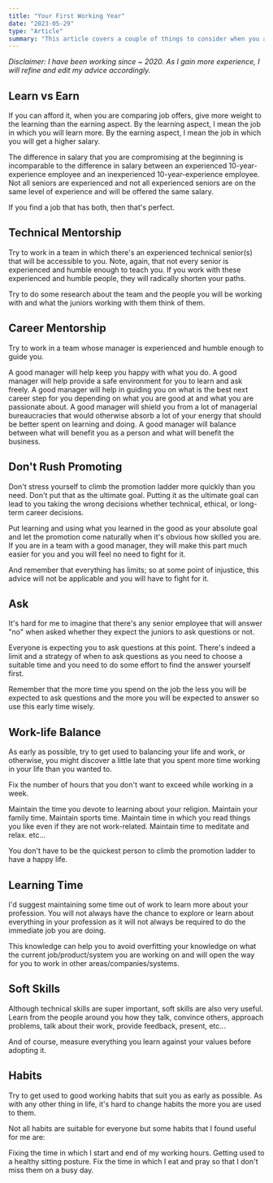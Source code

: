 ```yaml
---
title: "Your First Working Year"
date: "2023-05-29"
type: "Article"
summary: "This article covers a couple of things to consider when you are ready to work after graduating."
---
```


*Disclaimer: I have been working since ~ 2020. As I gain more experience, I will refine and edit my advice accordingly.*

## Learn vs Earn
If you can afford it, when you are comparing job offers, give more weight to the learning than the earning aspect. By the learning aspect, I mean the job in which you will learn more. By the earning aspect, I mean the job in which you will get a higher salary.

The difference in salary that you are compromising at the beginning is incomparable to the difference in salary between an experienced 10-year-experience employee and an inexperienced 10-year-experience employee. Not all seniors are experienced and not all experienced seniors are on the same level of experience and will be offered the same salary.

If you find a job that has both, then that's perfect.

## Technical Mentorship
Try to work in a team in which there's an experienced technical senior(s) that will be accessible to you. Note, again, that not every senior is experienced and humble enough to teach you. If you work with these experienced and humble people, they will radically shorten your paths.

Try to do some research about the team and the people you will be working with and what the juniors working with them think of them.

## Career Mentorship
Try to work in a team whose manager is experienced and humble enough to guide you.

A good manager will help keep you happy with what you do.
A good manager will help provide a safe environment for you to learn and ask freely.
A good manager will help in guiding you on what is the best next career step for you depending on what you are good at and what you are passionate about.
A good manager will shield you from a lot of managerial bureaucracies that would otherwise absorb a lot of your energy that should be better spent on learning and doing.
A good manager will balance between what will benefit you as a person and what will benefit the business.

## Don't Rush Promoting
Don't stress yourself to climb the promotion ladder more quickly than you need. Don't put that as the ultimate goal. Putting it as the ultimate goal can lead to you taking the wrong decisions whether technical, ethical, or long-term career decisions.

Put learning and using what you learned in the good as your absolute goal and let the promotion come naturally when it's obvious how skilled you are. If you are in a team with a good manager, they will make this part much easier for you and you will feel no need to fight for it.

And remember that everything has limits; so at some point of injustice, this advice will not be applicable and you will have to fight for it.

## Ask
It's hard for me to imagine that there's any senior employee that will answer "no" when asked whether they expect the juniors to ask questions or not.

Everyone is expecting you to ask questions at this point. There's indeed a limit and a strategy of when to ask questions as you need to choose a suitable time and you need to do some effort to find the answer yourself first.

Remember that the more time you spend on the job the less you will be expected to ask questions and the more you will be expected to answer so use this early time wisely.

## Work-life Balance
As early as possible, try to get used to balancing your life and work, or otherwise, you might discover a little late that you spent more time working in your life than you wanted to.

Fix the number of hours that you don't want to exceed while working in a week. 

Maintain the time you devote to learning about your religion.
Maintain your family time.
Maintain sports time.
Maintain time in which you read things you like even if they are not work-related.
Maintain time to meditate and relax.
etc...

You don't have to be the quickest person to climb the promotion ladder to have a happy life. 

## Learning Time
I'd suggest maintaining some time out of work to learn more about your profession. You will not always have the chance to explore or learn about everything in your profession as it will not always be required to do the immediate job you are doing.

This knowledge can help you to avoid overfitting your knowledge on what the current job/product/system you are working on and will open the way for you to work in other areas/companies/systems.

## Soft Skills
Although technical skills are super important, soft skills are also very useful. Learn from the people around you how they talk, convince others, approach problems, talk about their work, provide feedback, present, etc...

And of course, measure everything you learn against your values before adopting it.

## Habits
Try to get used to good working habits that suit you as early as possible. As with any other thing in life, it's hard to change habits the more you are used to them. 

Not all habits are suitable for everyone but some habits that I found useful for me are:

Fixing the time in which I start and end of my working hours.
Getting used to a healthy sitting posture.
Fix the time in which I eat and pray so that I don't miss them on a busy day. 